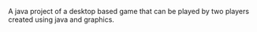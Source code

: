 A java project of a desktop based game that can be played by two players created using java and graphics.
